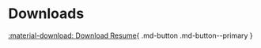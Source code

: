# Downloads


[:material-download: Download Resume](https://shorturl.at/aONAK){ .md-button .md-button--primary }
